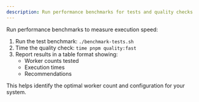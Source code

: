 ```yaml
---
description: Run performance benchmarks for tests and quality checks
---
```


Run performance benchmarks to measure execution speed:

1. Run the test benchmark: `./benchmark-tests.sh`
2. Time the quality check: `time pnpm quality:fast`
3. Report results in a table format showing:
   - Worker counts tested
   - Execution times
   - Recommendations

This helps identify the optimal worker count and configuration for your system.
